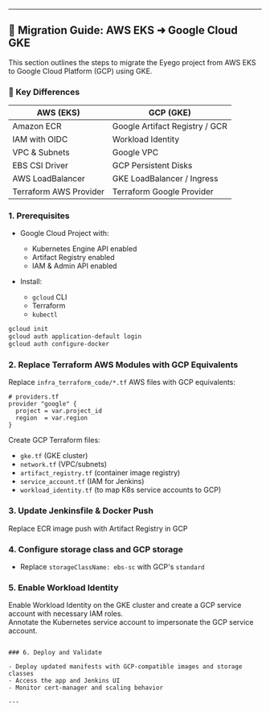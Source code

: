 ---

## 🚚 Migration Guide: AWS EKS ➜ Google Cloud GKE

This section outlines the steps to migrate the Eyego project from AWS EKS to Google Cloud Platform (GCP) using GKE.

### 🔁 Key Differences

| AWS (EKS)          | GCP (GKE)                          |
|-------------------|-------------------------------------|
| Amazon ECR         | Google Artifact Registry / GCR     |
| IAM with OIDC      | Workload Identity                  |
| VPC & Subnets      | Google VPC                         |
| EBS CSI Driver     | GCP Persistent Disks               |
| AWS LoadBalancer   | GKE LoadBalancer / Ingress         |
| Terraform AWS Provider| Terraform Google Provider       |

### 1. Prerequisites

- Google Cloud Project with:
  - Kubernetes Engine API enabled
  - Artifact Registry enabled
  - IAM & Admin API enabled

- Install:
  - `gcloud` CLI
  - Terraform
  - `kubectl`

```bash
gcloud init
gcloud auth application-default login
gcloud auth configure-docker
```

### 2. Replace Terraform AWS Modules with GCP Equivalents

Replace `infra_terraform_code/*.tf` AWS files with GCP equivalents:

```hcl
# providers.tf
provider "google" {
  project = var.project_id
  region  = var.region
}
```

Create GCP Terraform files:
- `gke.tf` (GKE cluster)
- `network.tf` (VPC/subnets)
- `artifact_registry.tf` (container image registry)
- `service_account.tf` (IAM for Jenkins)
- `workload_identity.tf` (to map K8s service accounts to GCP)

### 3. Update Jenkinsfile & Docker Push

Replace ECR image push with Artifact Registry in GCP


### 4. Configure storage class and GCP storage

- Replace `storageClassName: ebs-sc` with GCP's `standard`

### 5. Enable Workload Identity

Enable Workload Identity on the GKE cluster and create a GCP service account with necessary IAM roles.  
Annotate the Kubernetes service account to impersonate the GCP service account.  
```

### 6. Deploy and Validate

- Deploy updated manifests with GCP-compatible images and storage classes
- Access the app and Jenkins UI 
- Monitor cert-manager and scaling behavior

---